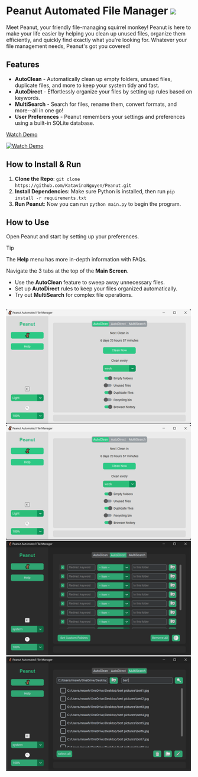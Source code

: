 # Peanut Automated File Manager  <img src="images/peanut.ico" width="35">
Meet Peanut, your friendly file-managing squirrel monkey! Peanut is here to make your life easier by helping you clean up unused files, organize them efficiently, and quickly find exactly what you're looking for. Whatever your file management needs, Peanut's got you covered!
## Features 
- **AutoClean** - Automatically clean up empty folders, unused files, duplicate files, and more to keep your system tidy and fast.<br>
- **AutoDirect** - Effortlessly organize your files by setting up rules based on keywords.<br>
- **MultiSearch** - Search for files, rename them, convert formats, and more--all in one go!<br>
- **User Preferences** - Peanut remembers your settings and preferences using a built-in SQLite database.

[Watch Demo](https://youtu.be/QnRgXUTsZNY)

<a href="https://youtu.be/QnRgXUTsZNY">
  <img src="https://github.com/user-attachments/assets/194ddb84-176a-4d1c-8181-367d7bbf1b19" alt="Watch Demo" />
</a>


## How to Install & Run
1. **Clone the Repo**: `git clone https://github.com/KatavinaNguyen/Peanut.git`
2. **Install Dependencies**: Make sure Python is installed, then run `pip install -r requirements.txt`
3. **Run Peanut**: Now you can run `python main.py` to begin the program.

## How to Use
Open Peanut and start by setting up your preferences. 
> [!TIP]
> The **Help** menu has more in-depth information with FAQs.

Navigate the 3 tabs at the top of the **Main Screen**. 
+ Use the **AutoClean** feature to sweep away unnecessary files.
+ Set up **AutoDirect** rules to keep your files organized automatically. 
+ Try out **MultiSearch** for complex file operations.<br><br>

<img src="images/readmepngs/ac-lightmode.png" width="500"> <img src="images/readmepngs/ac-lightmode.png" width="500">
<img src="images/readmepngs/ad.png" width="500"> <img src="images/readmepngs/ms.png" width="500">
